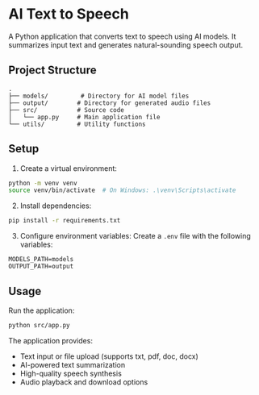 # AI Text to Speech

A Python application that converts text to speech using AI models. It summarizes input text and generates natural-sounding speech output.

## Project Structure

```
.  
├── models/         # Directory for AI model files
├── output/        # Directory for generated audio files
├── src/           # Source code
│   └── app.py     # Main application file
└── utils/         # Utility functions
```

## Setup

1. Create a virtual environment:
```bash
python -m venv venv
source venv/bin/activate  # On Windows: .\venv\Scripts\activate
```

2. Install dependencies:
```bash
pip install -r requirements.txt
```

3. Configure environment variables:
Create a `.env` file with the following variables:
```
MODELS_PATH=models
OUTPUT_PATH=output
```

## Usage

Run the application:
```bash
python src/app.py
```

The application provides:
- Text input or file upload (supports txt, pdf, doc, docx)
- AI-powered text summarization
- High-quality speech synthesis
- Audio playback and download options
